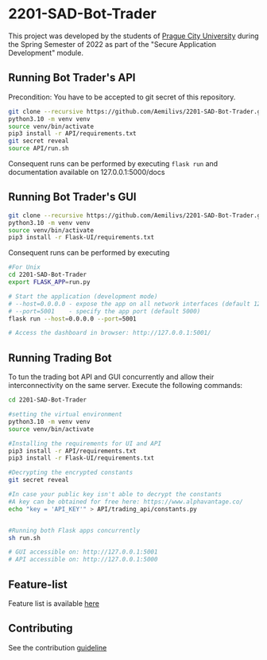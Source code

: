 # 2201-SAD-Bot-Trader

This project was developed by the students of [Prague City University](https://www.praguecityuniversity.cz/)
during the Spring Semester of 2022 as part of the "Secure Application Development" module.

## Running Bot Trader's API

Precondition: You have to be accepted to git secret of this repository.

```bash
git clone --recursive https://github.com/Aemilivs/2201-SAD-Bot-Trader.git 2201-SAD-Bot-Trader && cd $_
python3.10 -m venv venv
source venv/bin/activate
pip3 install -r API/requirements.txt
git secret reveal
source API/run.sh
```

Consequent runs can be performed by executing `flask run` and documentation available on 127.0.0.1:5000/docs 

## Running Bot Trader's GUI

```bash
git clone --recursive https://github.com/Aemilivs/2201-SAD-Bot-Trader.git 2201-SAD-Bot-Trader && cd $_
python3.10 -m venv venv
source venv/bin/activate
pip3 install -r Flask-UI/requirements.txt
```

Consequent runs can be performed by executing

```bash
#For Unix
cd 2201-SAD-Bot-Trader
export FLASK_APP=run.py

# Start the application (development mode)
# --host=0.0.0.0 - expose the app on all network interfaces (default 127.0.0.1)
# --port=5001    - specify the app port (default 5000)  
flask run --host=0.0.0.0 --port=5001

# Access the dashboard in browser: http://127.0.0.1:5001/
```


## Running Trading Bot

To tun the trading bot API and GUI concurrently and allow their interconnectivity on the same server. Execute the following commands:

```bash
cd 2201-SAD-Bot-Trader

#setting the virtual environment
python3.10 -m venv venv
source venv/bin/activate

#Installing the requirements for UI and API
pip3 install -r API/requirements.txt
pip3 install -r Flask-UI/requirements.txt

#Decrypting the encrypted constants
git secret reveal

#In case your public key isn't able to decrypt the constants
#A key can be obtained for free here: https://www.alphavantage.co/
echo "key = 'API_KEY'" > API/trading_api/constants.py


#Running both Flask apps concurrently
sh run.sh

# GUI accessible on: http://127.0.0.1:5001
# API accessible on: http://127.0.0.1:5000
```

## Feature-list

Feature list is available [here](./FEATURES.MD)

## Contributing

See the contribution [guideline](./CONTRIB.md)
